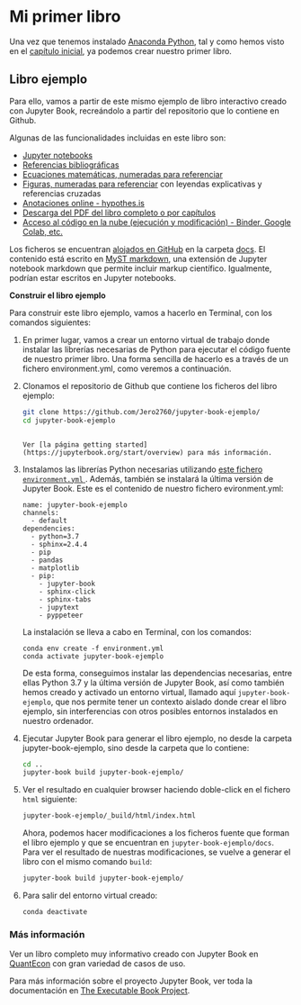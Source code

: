# Mi primer libro

Una vez que tenemos instalado [Anaconda Python](https://www.anaconda.com/distribution/), tal y como hemos visto en el [capítulo inicial](/docs/chapter0/installation), ya podemos crear nuestro primer libro.

## Libro ejemplo

Para ello, vamos a partir de este mismo ejemplo de libro interactivo creado con Jupyter Book, recreándolo a partir del repositorio que lo contiene en Github.

Algunas de las funcionalidades incluidas en este libro son:

* [Jupyter notebooks](https://executablebooks.github.io/quantecon-mini-example/docs/python_by_example.html#version-1)
* [Referencias bibliográficas](https://executablebooks.github.io/quantecon-mini-example/docs/about_py.html#bibliography)
* [Ecuaciones matemáticas, numeradas para referenciar](https://executablebooks.github.io/quantecon-mini-example/docs/python_by_example.html#another-application)
* [Figuras, numeradas para referenciar](https://executablebooks.github.io/quantecon-mini-example/docs/getting_started.html#jupyter-notebooks) con leyendas explicativas y referencias cruzadas
* [Anotaciones online - hypothes.is ](https://jupyterbook.org/interactive/comments.html)
* [Descarga del PDF del libro completo o por capítulos](https://jupyterbook.org/advanced/pdf.html)
* [Acceso al código en la nube (ejecución y modificación) - Binder, Google Colab, etc.](https://jupyterbook.org/interactive/launchbuttons.html)

Los ficheros se encuentran [alojados en GitHub](https://github.com/Jero2760/jupyter-book-ejemplo/)
en la carpeta [docs](https://github.com/Jero2760/jupyter-book-ejemplo/docs/).
El contenido está escrito en [MyST markdown](https://jupyterbook.org/content/myst), una extensión de Jupyter notebook markdown que permite incluir markup científico. Igualmente, podrían estar escritos en Jupyter notebooks.

**Construir el libro ejemplo**

Para construir este libro ejemplo, vamos a hacerlo en Terminal, con los comandos siguientes:

1. En primer lugar, vamos a crear un entorno virtual de trabajo donde instalar las librerías necesarias de Python para ejecutar el código fuente de nuestro primer libro. Una forma sencilla de hacerlo es a través de un fichero environment.yml, como veremos a continuación. 

2. Clonamos el repositorio de Github que contiene los ficheros del libro ejemplo:

    ```bash
    git clone https://github.com/Jero2760/jupyter-book-ejemplo/
    cd jupyter-book-ejemplo
    ```

    ````{margin}

    Ver [la página getting started](https://jupyterbook.org/start/overview) para más información.
    ````

3. Instalamos las librerías Python necesarias utilizando [este fichero `environment.yml` ](https://github.com/Jero2760/jupyter-book-ejemplo/blob/master/environment.yml).
   Además, también se instalará la última versión de Jupyter Book. Este es el contenido de nuestro fichero evironment.yml:

	```shell
	name: jupyter-book-ejemplo
	channels:
  	  - default
	dependencies:
  	  - python=3.7
  	  - sphinx=2.4.4
  	  - pip
  	  - pandas
  	  - matplotlib
  	  - pip:
        - jupyter-book
        - sphinx-click
        - sphinx-tabs
        - jupytext
        - pyppeteer
	```

	La instalación se lleva a cabo en Terminal, con los comandos:
	```shell
	conda env create -f environment.yml
	conda activate jupyter-book-ejemplo
	```

	De esta forma, conseguimos instalar las dependencias necesarias, entre ellas Python 		3.7 y la última versión de Jupyter Book, así como también hemos creado y activado un entorno virtual, llamado aquí `jupyter-book-ejemplo`, que nos permite tener un contexto aislado donde crear el libro ejemplo, sin interferencias con otros posibles entornos instalados en nuestro ordenador.

4. Ejecutar Jupyter Book para generar el libro ejemplo, no desde la carpeta jupyter-book-ejemplo, sino desde la carpeta que lo contiene:

    ```bash
    cd ..
    jupyter-book build jupyter-book-ejemplo/
    ```

5. Ver el resultado en cualquier browser haciendo doble-click en el fichero `html` siguiente:

    ```bash
    jupyter-book-ejemplo/_build/html/index.html
    ```

	Ahora, podemos hacer modificaciones a los ficheros fuente que forman el libro ejemplo y que se encuentran en ``jupyter-book-ejemplo/docs``. Para ver el resultado de nuestras modificaciones, se vuelve a generar el libro con el mismo comando `build`: 

	```bash
	jupyter-book build jupyter-book-ejemplo/
	```

6. Para salir del entorno virtual creado:

	```shell
	conda deactivate
	```

### Más información

Ver un libro completo muy informativo creado con Jupyter Book en [QuantEcon](https://executablebooks.github.io/quantecon-example/docs/index.html)
con gran variedad de casos de uso.

Para más información sobre el proyecto Jupyter Book, ver toda la documentación en [The Executable Book Project](https://ebp.jupyterbook.org/).

